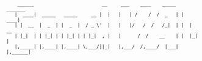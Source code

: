         ______                         __     ___    ____    _____   _______
       |  ____|  _____   _____     __ |  |   |   | /    /  /  _   | |   ____|
       | |  __  |  _  | |  _  |  / _ \'  |   |   |/   /  /   /_|  | |  |  __
       | |_|  | | |_| | | |_| | | |_|  , |   |      /  /    __    | |  |_|  |
       |,_____| |,____| |,____| \,___/||_|   |,___/  /,____/  |___| |,______|

